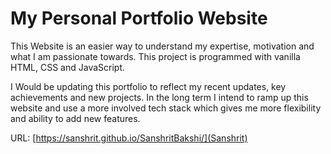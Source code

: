 # My Personal Portfolio Website

This Website is an easier way to understand my expertise, motivation and what I am passionate towards.
This project is programmed with vanilla HTML, CSS and JavaScript.

I Would be updating this portfolio to reflect my recent updates, key achievements and new projects. In the long term I intend to ramp up this website and use a more involved tech stack which gives me more flexibility and ability to add new features.


URL: [https://sanshrit.github.io/SanshritBakshi/](Sanshrit)
